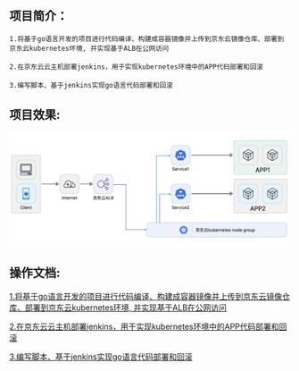 ## 项目简介： 

```
1.将基于go语言开发的项目进行代码编译、构建成容器镜像并上传到京东云镜像仓库、部署到京东云kubernetes环境, 并实现基于ALB在公网访问

2.在京东云云主机部署jenkins，用于实现kubernetes环境中的APP代码部署和回滚

3.编写脚本、基于jenkins实现go语言代码部署和回滚
```


## 项目效果:

![image-20240328172216698](images/image-20240328172216698.png)

## 操作文档:

[1.将基于go语言开发的项目进行代码编译、构建成容器镜像并上传到京东云镜像仓库、部署到京东云kubernetes环境, 并实现基于ALB在公网访问](https://github.com/zhangshijle/hello-world/blob/main/docs/1.%E5%B0%86go%E6%9C%8D%E5%8A%A1%E8%BF%9B%E8%A1%8C%E4%BB%A3%E7%A0%81%E7%BC%96%E8%AF%91%E5%B9%B6%E9%83%A8%E7%BD%B2%E5%88%B0%E4%BA%AC%E4%B8%9C%E4%BA%91kubernetes/%E5%B0%86go%E6%9C%8D%E5%8A%A1%E9%83%A8%E7%BD%B2%E5%88%B0%E4%BA%AC%E4%B8%9C%E4%BA%91K8S.md)

[2.在京东云云主机部署jenkins，用于实现kubernetes环境中的APP代码部署和回滚](https://github.com/zhangshijle/hello-world/blob/main/docs/2.%E4%BA%AC%E4%B8%9C%E4%BA%91%E9%83%A8%E7%BD%B2%E9%83%A8%E7%BD%B2jenkins/%E4%BA%AC%E4%B8%9C%E4%BA%91%E9%83%A8%E7%BD%B2%E9%83%A8%E7%BD%B2jenkins.md)

[3.编写脚本、基于jenkins实现go语言代码部署和回滚](https://github.com/zhangshijle/hello-world/blob/main/docs/3.%E5%9F%BA%E4%BA%8Ejenkins%E5%AE%9E%E7%8E%B0go%E8%AF%AD%E8%A8%80%E4%BB%A3%E7%A0%81%E9%83%A8%E7%BD%B2%E5%92%8C%E5%9B%9E%E6%BB%9A/%E5%9F%BA%E4%BA%8Ejenkins%E5%AE%9E%E7%8E%B0go%E8%AF%AD%E8%A8%80%E4%BB%A3%E7%A0%81%E9%83%A8%E7%BD%B2%E5%92%8C%E5%9B%9E%E6%BB%9A.md)
